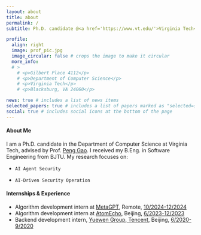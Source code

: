 ```yaml
---
layout: about
title: about
permalink: /
subtitle: Ph.D. candidate @<a href='https://www.vt.edu/'>Virginia Tech</a>, <a href='https://cs.vt.edu/'>Department of Computer Science</a>.

profile:
  align: right
  image: prof_pic.jpg
  image_circular: false # crops the image to make it circular
  more_info: 
  # >
    # <p>Gilbert Place 4112</p>
    # <p>Department of Computer Science</p>
    # <p>Virginia Tech</p>
    # <p>Blacksburg, VA 24060</p>

news: true # includes a list of news items
selected_papers: true # includes a list of papers marked as "selected={true}"
social: true # includes social icons at the bottom of the page
---
```


#### About Me

I am a Ph.D. candidate in the Department of Computer Science at Virginia Tech, advised by Prof. <a href='https://people.cs.vt.edu/penggao/'>Peng Gao</a>. I received my B.Eng. in Software Engineering from BJTU.
My research focuses on:

<!-- - `Automated and AI-assisted security operations (SecOps)` -->
- `AI Agent Security` 
<!-- - `CTI-Augmented Security Operations`  -->
- `AI-Driven Security Operation`
<!-- - `AI-Driven Software Analysis`  -->

#### Internships & Experience

<!-- - Ph.D. in Computer Science, Virginia Tech, <u>01/2024-present</u> -->
<!-- - Research intern at <a href='https://www.nec-labs.com/'>NEC Laboratories America, Inc.</a>, advised by Dr. <a href='https://chengw07.github.io/'>Wei Cheng</a>, Princeton, NJ, <u>01/2026-03/2026</u> -->
- Algorithm development intern at <a href='https://metagpt.ai/'>MetaGPT</a>, Remote, <u>10/2024-12/2024</u>
- Algorithm development intern at <a href='https://www.atomecho.cn/'>AtomEcho</a>, Beijing, <u>6/2023-12/2023</u>
- Backend development intern, <a href='https://www.yuewen.com/'>Yuewen Group, Tencent</a>, Beijing, <u>6/2020-9/2020</u>
